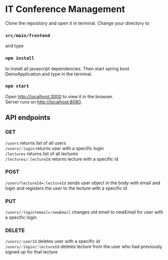 # IT Conference Management
Clone the repository and open it in terminal.
Change your directory to 
### `src/main/frontend`
and type 
### `npm install`
to install all javascript dependencies.
Then start spring boot DemoApplication and type in the terminal.
### `npm start`
Open [http://localhost:3000](http://localhost:3000) to view it in the browser. <br/>
Server runs on [http://localhost:8080](http://localhost:8080).
## API endpoints

### GET
`/users` returns list of all users <br/>
`/users/:login` returns user with a specific login <br/>
`/lectures` returns list of all lectures <br/>
`/lectures/:lectureId` returns lecture with a specific id <br/>
### POST
`/users?lectureId=:lectureId` sends user object in the body with email and login and registers the user to the lecture with a specific id<br/>
### PUT
`/users/:login?email=:newEmail` changes old email to newEmail for user with a specific login 
### DELETE
`/users/:userId` deletes user with a specific id<br/>
`/users/:login/:lectureId` deletes lecture from the user who had previously signed up for that lecture



